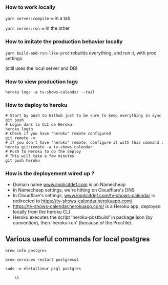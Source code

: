 ### How to work locally

`yarn server:compile-w` in a tab

`yarn server:run-w` in the other

### How to imitate the production behavior locally

`yarn build-and-run-like-prod` rebuilds everything, and run it, with prod settings

(still uses the local server and DB)

### How to view production logs

`heroku logs -a tv-shows-calendar --tail`

### How to deploy to heroku

    # Start by push to Github just to be sure to keep everything in sync
    git push
    # Login dans la CLI de Heroku 
    heroku login
    # Check if you have "heroku" remote configured
    git remote -v
    # If you don't have "heroku" remote, configure it with this command :
    heroku git:remote -a tv-shows-calendar
    # Push to Heroku to do the deploy
    # This will take a few minutes
    git push heroku
    

### How is the deployement wired up ?

- Domain name www.implicitdef.com is on Namecheap
- In Namecheap settings, we're hitting on Cloudflare's DNS
- In Cloudflare's settings, www.implicitdef.com/tv-shows-calendar is redirected to https://tv-shows-calendar.herokuapp.com/
- https://tv-shows-calendar.herokuapp.com/ is a Heroku app, deployed locally from the heroku CLI
- Heroku executes the script 'heroku-postbuild' in package.json (by convention), then 'heroku-run' (because of the Procfile).


## Various useful commands for local postgres

    brew info postgres

    brew services restart postgresql

    sudo -u eletallieur psql postgres

        \l

